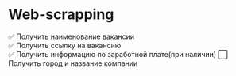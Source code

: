 # Web-scrapping     

:white_check_mark: Получить наименование вакансии    
:white_check_mark: Получить ссылку на вакансию    
:white_check_mark: Получить информацию по заработной плате(при наличии)
:white_large_square: Получить город и название компании